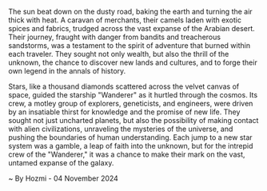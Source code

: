 
The sun beat down on the dusty road, baking the earth and turning the air thick with heat. A caravan of merchants, their camels laden with exotic spices and fabrics, trudged across the vast expanse of the Arabian desert. Their journey, fraught with danger from bandits and treacherous sandstorms, was a testament to the spirit of adventure that burned within each traveler. They sought not only wealth, but also the thrill of the unknown, the chance to discover new lands and cultures, and to forge their own legend in the annals of history. 

Stars, like a thousand diamonds scattered across the velvet canvas of space, guided the starship "Wanderer" as it hurtled through the cosmos. Its crew, a motley group of explorers, geneticists, and engineers, were driven by an insatiable thirst for knowledge and the promise of new life. They sought not just uncharted planets, but also the possibility of making contact with alien civilizations, unraveling the mysteries of the universe, and pushing the boundaries of human understanding. Each jump to a new star system was a gamble, a leap of faith into the unknown, but for the intrepid crew of the "Wanderer," it was a chance to make their mark on the vast, untamed expanse of the galaxy. 

~ By Hozmi - 04 November 2024
